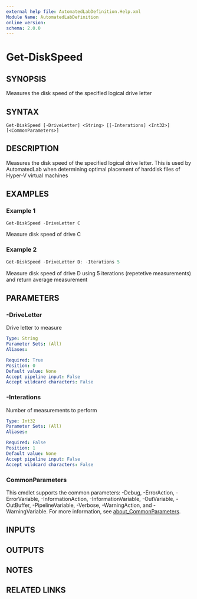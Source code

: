 ```yaml
---
external help file: AutomatedLabDefinition.Help.xml
Module Name: AutomatedLabDefinition
online version:
schema: 2.0.0
---
```


# Get-DiskSpeed

## SYNOPSIS
Measures the disk speed of the specified logical drive letter

## SYNTAX

```
Get-DiskSpeed [-DriveLetter] <String> [[-Interations] <Int32>] [<CommonParameters>]
```

## DESCRIPTION
Measures the disk speed of the specified logical drive letter.
This is used by AutomatedLab when determining optimal placement of harddisk files of Hyper-V virtual machines

## EXAMPLES

### Example 1


```powershell
Get-DiskSpeed -DriveLetter C
```

Measure disk speed of drive C

### Example 2


```powershell
Get-DiskSpeed -DriveLetter D: -Iterations 5
```

Measure disk speed of drive D using 5 iterations (repetetive measurements) and return average measurement

## PARAMETERS

### -DriveLetter
Drive letter to measure

```yaml
Type: String
Parameter Sets: (All)
Aliases:

Required: True
Position: 0
Default value: None
Accept pipeline input: False
Accept wildcard characters: False
```

### -Interations
Number of measurements to perform

```yaml
Type: Int32
Parameter Sets: (All)
Aliases:

Required: False
Position: 1
Default value: None
Accept pipeline input: False
Accept wildcard characters: False
```

### CommonParameters
This cmdlet supports the common parameters: -Debug, -ErrorAction, -ErrorVariable, -InformationAction, -InformationVariable, -OutVariable, -OutBuffer, -PipelineVariable, -Verbose, -WarningAction, and -WarningVariable. For more information, see [about_CommonParameters](http://go.microsoft.com/fwlink/?LinkID=113216).

## INPUTS

## OUTPUTS

## NOTES

## RELATED LINKS
